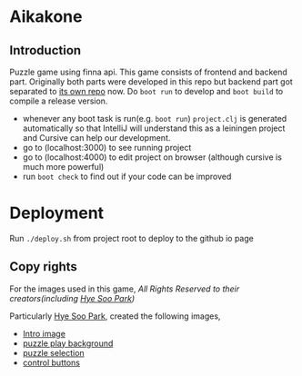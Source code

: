 # Aikakone

## Introduction

Puzzle game using finna api. This game consists of frontend and backend part.
Originally both parts were developed in this repo but backend part got separated to
[its own repo](https://github.com/wontheone1/aikakone-backend) now.
Do `boot run` to develop and `boot build` to compile a release version.

* whenever any boot task is run(e.g. `boot run`) `project.clj` is generated automatically
  so that IntelliJ will understand this as a leiningen project and Cursive can help our development.
* go to (localhost:3000) to see running project
* go to (localhost:4000) to edit project on browser (although cursive is much more powerful)
* run `boot check` to find out if your code can be improved

# Deployment

Run `./deploy.sh` from project root to deploy to the github io page

## Copy rights

For the images used in this game,
*All Rights Reserved to their creators(including [Hye Soo Park](https://www.linkedin.com/in/hyesoo-park-108719109/))*

Particularly [Hye Soo Park](https://github.com/flyjwayur), created the following images,

* [Intro image](https://github.com/wontheone1/aikakone/blob/master/resources/images/aikakone-intro.png)
* [puzzle play background](https://github.com/wontheone1/aikakone/blob/master/resources/images/puzzle-play-bg.png)
* [puzzle selection](https://github.com/wontheone1/aikakone/blob/master/resources/images/puzzle-selection-bg.png)
* [control buttons](https://github.com/wontheone1/aikakone/blob/master/resources/images/control-buttons.png)
